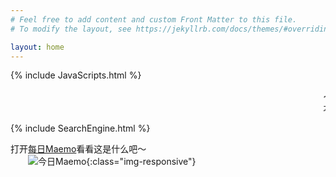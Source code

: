 ```yaml
---
# Feel free to add content and custom Front Matter to this file.
# To modify the layout, see https://jekyllrb.com/docs/themes/#overriding-theme-defaults

layout: home
---
```


{% include JavaScripts.html %}

<marquee>~~~热烈庆祝中国共产党成立 100 周年~~~</marquee>  
<marquee>本站启用了新的域名：www.umaru.science，请记住哦～</marquee>  

{% include SearchEngine.html %}

打开[每日Maemo][Maemo_Daily]看看这是什么吧～  
&emsp;&emsp;![今日Maemo](/include/MaemoDaily/Latest.jpg){:class="img-responsive"}  

[Maemo_Daily]: /posts/2021/05/30/MaemoDaily_Now.html
